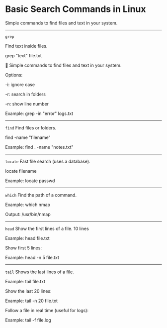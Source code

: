 # Basic Search Commands in Linux

Simple commands to find files and text in your system.

---

`grep`

Find text inside files.


grep "text" file.txt

📌 Simple commands to find files and text in your system.

Options:

-i: ignore case

-r: search in folders

-n: show line number

Example:
grep -in "error" logs.txt

---

`find`
Find files or folders.

find <path> -name "filename"

Example:
find . -name "notes.txt"

---

`locate`
Fast file search (uses a database).

locate filename

Example:
locate passwd

---

`which`
Find the path of a command.

Example:
which nmap

Output:
/usr/bin/nmap

---

`head`
Show the first lines of a file. 10 lines

Example:
head file.txt

Show first 5 lines:

Example:
head -n 5 file.txt

---

`tail`
Shows the last lines of a file.

Example:
tail file.txt

Show the last 20 lines:

Example:
tail -n 20 file.txt

Follow a file in real time (useful for logs):

Example:
tail -f file.log

